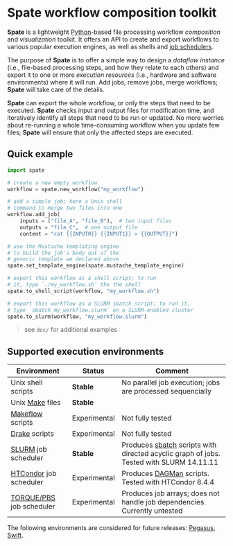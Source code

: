 # Spate workflow composition toolkit

**Spate** is a lightweight [Python](https://www.python.org/)-based file processing workflow *composition* and *visualization* toolkit. It offers an API to create and export workflows to various popular execution engines, as well as shells and [job schedulers](https://en.wikipedia.org/wiki/Job_scheduler).

The purpose of **Spate** is to offer a simple way to design a *dataflow instance* (i.e., file-based processing steps, and how they relate to each others) and export it to one or more *execution resources* (i.e., hardware and software environments) where it will run. Add jobs, remove jobs, merge workflows; **Spate** will take care of the details.

**Spate** can export the whole workflow, or only the steps that need to be executed. **Spate** checks input and output files for modification time, and iteratively identify all steps that need to be run or updated. No more worries about re-running a whole time-consuming workflow when you update few files; **Spate** will ensure that only the affected steps are executed.

## Quick example

```python
import spate

# create a new empty workflow
workflow = spate.new_workflow("my_workflow")

# add a simple job; here a Unix shell
# command to merge two files into one
workflow.add_job(
	inputs = ("file_A", "file_B"),  # two input files
	outputs = "file_C",  # one output file
	content = "cat {{INPUT0}} {{INPUT1}} > {{OUTPUT}}")

# use the Mustache templating engine
# to build the job's body out of the
# generic template we declared above
spate.set_template_engine(spate.mustache_template_engine)

# export this workflow as a shell script; to run
# it, type `./my_workflow.sh` the the shell
spate.to_shell_script(workflow, "my_workflow.sh")

# export this workflow as a SLURM sbatch script; to run it,
# type `sbatch my_workflow.slurm` on a SLURM-enabled cluster
spate.to_slurm(workflow, "my_workflow.slurm")
```

> see `doc/` for additional examples

## Supported execution environments

Environment | Status | Comment
--- | --- | ---
Unix shell scripts | **Stable** | No parallel job execution; jobs are processed sequencially
Unix [Make](https://en.wikipedia.org/wiki/Makefile) files | **Stable** |
[Makeflow](http://ccl.cse.nd.edu/software/makeflow/) scripts | Experimental | Not fully tested
[Drake](https://github.com/Factual/drake) scripts | Experimental | Not fully tested
[SLURM](http://slurm.schedmd.com/) job scheduler | **Stable** | Produces [sbatch](http://slurm.schedmd.com/sbatch.html) scripts with directed acyclic graph of jobs. Tested with SLURM 14.11.11
[HTCondor](https://research.cs.wisc.edu/htcondor/) job scheduler | Experimental | Produces [DAGMan](https://research.cs.wisc.edu/htcondor/dagman/dagman.html) scripts. Tested with HTCondor 8.4.4
[TORQUE/PBS](https://en.wikipedia.org/wiki/TORQUE) job scheduler  | Experimental | Produces job arrays; does not handle job dependencies. Currently untested

The following environments are considered for future releases: [Pegasus](https://pegasus.isi.edu/), [Swift](http://swift-lang.org/).
